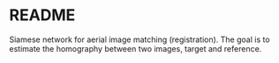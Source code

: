 # README #

Siamese network for aerial image matching (registration). The goal is to estimate the homography between two images, target and reference.

